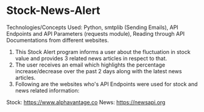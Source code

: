 # Stock-News-Alert

Technologies/Concepts Used: Python, smtplib (Sending Emails), API Endpoints and API Parameters (requests module), Reading through API Documentations from different websites.

1. This Stock Alert program informs a user about the fluctuation in stock value and provides 3 related news articles in respect to that.
2. The user receives an email which highlights the percentage increase/decrease over the past 2 days along with the latest news articles.
3. Following are the websites who's API Endpoints were used for stock and news related information:

Stock: https://www.alphavantage.co
News: https://newsapi.org
